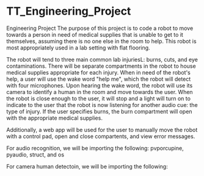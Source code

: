 # TT_Engineering_Project
Engineering Project
The purpose of this project is to code a robot to move towards a person in need of medical supplies that is unable to get to it themselves, assuming there is no one else in the room to help. This robot is most appropriately used in a lab setting with flat flooring. 

The robot will tend to three main common lab injuriesL: burns, cuts, and eye contaminations. There will be separate compartments in the robot to house medical supplies appropriate for each injury. When in need of the robot's help, a user will use the wake word "help me", which the robot will detect with four microphones. Upon hearing the wake word, the robot will use its camera to identify a human in the room and move towards the user. When the robot is close enough to the user, it will stop and a light will turn on to indicate to the user that the robot is now listening for another audio cue: the type of injury. If the user specifies burns, the burn compartment will open with the appropriate medical supplies.

Additionally, a web app will be used for the user to manually move the robot with a control pad, open and close compartents, and view error messages.

For audio recognition, we will be importing the following: pvporcupine, pyaudio, struct, and os

For camera human detectoin, we will be importing the following: 
